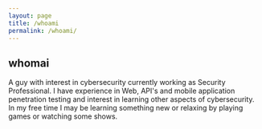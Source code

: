 ```yaml
---
layout: page
title: /whoami
permalink: /whoami/
---
```


## whomai

 A guy with interest in cybersecurity currently working as Security Professional. I have experience in Web, API's and mobile application penetration testing and interest in learning other aspects of cybersecurity.
In my free time I may be learning something new or relaxing by playing games or watching some shows.
